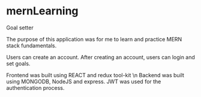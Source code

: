 # mernLearning
Goal setter

The purpose of this application was for me to learn and practice MERN stack fundamentals.

Users can create an account. 
After creating an account, users can login and set goals.

Frontend was built using REACT and redux tool-kit \n
Backend was built using MONGODB, NodeJS and express. JWT was used for the authentication process.
